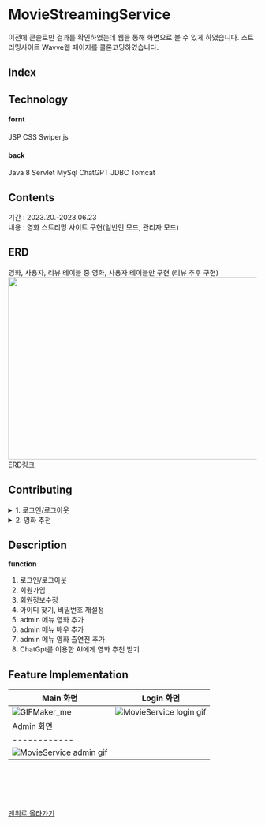 # MovieStreamingService
이전에 콘솔로만 결과를 확인하였는데 웹을 통해 화면으로 볼 수 있게 하였습니다.
스트리밍사이트 Wavve웹 페이지를 클론코딩하였습니다.

## Index



## Technology
<h4>fornt</h4>
JSP CSS Swiper.js
<h4>back</h4>
Java 8 Servlet MySql ChatGPT JDBC Tomcat

## Contents
기간 : 2023.20.-2023.06.23 <br/>
내용 : 영화 스트리밍 사이트 구현(일반인 모드, 관리자 모드)



## ERD
영화, 사용자, 리뷰 테이블 중 영화, 사용자 테이블만 구현
(리뷰 추후 구현)
<img src="https://github.com/sesam-me/PlayData_BootCamp/assets/122416681/c76aa14a-d5c2-4ca2-8a25-a3abc5f7b410"  width="700" height="370"> <br/>
[ERD링크](https://www.erdcloud.com/d/Zjxy3xfjEpDhucjbk)


## Contributing
<details>
<summary>1. 로그인/로그아웃</summary>
<div markdown="1">
  
    1-1. id와 email 중 선택하여 로그인 가능
    1-2. 아이디 저장
          - 아이디 저장 체크 후에는 계속해서 체크박스 체크 상태 유지
          - 아이디 저장 체크 해체 후에는 계속해서 체크박스 해체 상태 유지
    1-3. 로그인 성공 후, head부분 로그인 버튼에서 로그아웃 버튼으로 변경
    1-4. 로그인 성공 후에만, MY페이지에서 회원정보 확인 및 수정 가능 / 실패 시, 로그인 화면으로 이동
    1-5. 관리자 외 접속 제한 : 관리자 계정 로그인 성공 시에만, 관리자 페이지 버튼 생성
    1-6. 로그아웃

</div>
</details>

<details>
<summary>2. 영화 추천</summary>
<div markdown="1"> 
  
- 장르별 영화 추천
</div>
</details>


## Description
**function**

<ol>
  <li>로그인/로그아웃</li>
  <li>회원가입</li>
  <li>회원정보수정</li>
  <li>아이디 찾기, 비밀번호 재설정</li>
  <li>admin 메뉴 영화 추가</li>
  <li>admin 메뉴 배우 추가</li>
  <li>admin 메뉴 영화 출연진 추가</li>
  <li>ChatGpt를 이용한 AI에게 영화 추천 받기</li>
</ol>


## Feature Implementation

| Main 화면      | Login 화면        |
| ------------ | ------------- |
| ![GIFMaker_me](https://github.com/sesam-me/HTML_lesson/assets/122416681/b5aa6afa-9ce7-4685-972b-830ab5d4ab05)| ![MovieService login gif](https://github.com/sesam-me/HTML_lesson/assets/122416681/911bd4e9-a6ee-40df-b5f6-68698942d45a)  |
| Admin 화면      |
| ------------ |
| ![MovieService admin gif](https://github.com/sesam-me/HTML_lesson/assets/122416681/5e45adcb-3a72-4a85-b79b-1ec6355ff5ee)|






<br>
<br>
<br>
<br>

[맨위로 올라가기](#)
